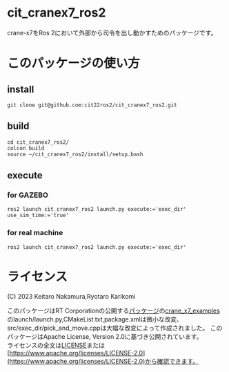 # cit_cranex7_ros2
crane-x7をRos 2において外部から司令を出し動かすためのパッケージです。


# このパッケージの使い方
## install
```
git clone git@github.com:cit22ros2/cit_cranex7_ros2.git
```
## build
```
cd cit_cranex7_ros2/
colcon build
source ~/cit_cranex7_ros2/install/setup.bash
```
## execute
### for GAZEBO
```
ros2 launch cit_cranex7_ros2 launch.py execute:='exec_dir' use_sim_time:='true'
```
### for real machine
```
ros2 launch cit_cranex7_ros2 launch.py execute:='exec_dir' 
```

# ライセンス
(C) 2023 Keitaro Nakamura,Ryotaro Karikomi

このパッケージはRT Corporationの公開する[パッケージ](https://github.com/rt-net/crane_x7_ros/tree/ros2)の[crane_x7_examples](https://github.com/rt-net/crane_x7_ros/tree/ros2/crane_x7_examples)のlaunch/launch.py,CMakeList.txt,package.xmlは微小な改変、src/exec_dir/pick_and_move.cppは大幅な改変によって作成されました。
このパッケージはApache License, Version 2.0に基づき公開されています。  
ライセンスの全文は[LICENSE](./LICENSE)または[https://www.apache.org/licenses/LICENSE-2.0](https://www.apache.org/licenses/LICENSE-2.0)から確認できます。
